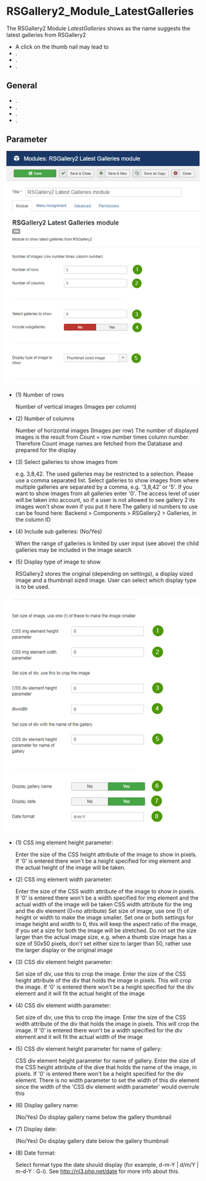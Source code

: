 # RSGallery2_Module_LatestGalleries

The RSGallery2 Module *LatestGalleries* shows  as the name suggests the latest galleries from RSGallery2


<!-- ToDo: fill out like in Latest images -->

* A click on the thumb nail may lead to
* .
* .
* .

## General

* .
* .
* .
* .

## Parameter

![](https://github.com/RSGallery2/RSGallery2_Project/blob/master/Documentation/ImagesUsedInDoc/moduleLatestGalleries.backend.01.png?raw=true)

* (1) Number of rows

  Number of vertical images  (Images per column)

* (2) Number of columns

  Number of horizontal images (Images per row)
  The number of displayed images is the result from Count = row number times column number. Therefore Count image names are fetched from the Database and prepared for the display

* (3) Select galleries to show images from

  e.g. 3,8,42. The used galleries may be restricted to a selection. Please use a comma separated list. Select galleries to show images from where multiple galleries are separated by a comma, e.g. '3,8,42' or '5'. If you want to show images from all galleries enter '0'. The access level of user will be taken into account, so if a user is not allowed to see gallery 2 its images won't show even if you put it here.The gallery id numbers to use can be found here: Backend > Components > RSGallery2 > Galleries, in the column ID

* (4) Include sub galleries: (No/Yes)

  When the range of galleries is limited by user input (see above) the child galleries may be included in the image search

* (5) Display type of image to show

  RSGallery2 stores the original (depending on settings), a display sized image and a thumbnail sized image. User can select which display type is to be used.


![](https://github.com/RSGallery2/RSGallery2_Project/blob/master/Documentation/ImagesUsedInDoc/moduleLatestGalleries.backend.02.png?raw=true)

* (1) CSS img element height parameter:

  Enter the size of the CSS height attribute of the image to show in pixels. If '0' is entered there won't be a height specified for img element and the actual height of the image will be taken.

* (2) CSS img element width parameter:

  Enter the size of the CSS width attribute of the image to show in pixels. If '0' is entered there won't be a width specified for img element and the actual width of the image will be taken
  CSS width attribute for the img and the div element (0=no attribute)
  Set size of image, use one (!) of height or width to make the image smaller. Set one or both settings for image height and width to 0, this will keep the aspect ratio of the image, if you set a size for both the image will be stretched. Do not set the size larger than the actual image size, e.g. when a thumb size image has a size of 50x50 pixels, don't set either size to larger than 50, rather use the larger display or the original image

* (3) CSS div element height parameter:

  Set size of div, use this to crop the image. Enter the size of the CSS height attribute of the div that holds the image in pixels. This will crop the image. If '0' is entered there won't be a height specified for the div element and it will fit the actual height of the image

* (4)  CSS div element width parameter:

  Set size of div, use this to crop the image. Enter the size of the CSS width attribute of the div that holds the image in pixels. This will crop the image. If '0' is entered there won't be a width specified for the div element and it will fit the actual width of the image

* (5) CSS div element height parameter for name of gallery:

  CSS div element height parameter for name of gallery. Enter the size of the CSS height attribute of the dive that holds the name of the image, in pixels. If '0' is entered there won't be a height specified for the div element.
  There is no width parameter to set the width of this div element since the width of the 'CSS div element width parameter' would overrule this

* (6) Display gallery name:

  (No/Yes) Do display gallery name below the gallery thumbnail

* (7) Display date:

  (No/Yes) Do display gallery date below the gallery thumbnail

* (8) Date format:

  Select format type the date should display (for example, d-m-Y | d/m/Y | m-d-Y : G-i). See http://nl3.php.net/date for more info about this.
